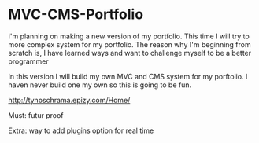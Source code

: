 # MVC-CMS-Portfolio
I'm planning on making a new version of my portfolio. This time I will try to more complex system for my portfolio. The reason why I'm beginning from scratch is, I have learned ways and want to challenge myself to be a better programmer

In this version I will build my own MVC and CMS system for my porftolio. I haven never build one my own so this is going to be fun.

http://tynoschrama.epizy.com/Home/

Must:
futur proof


Extra:
way to add plugins
option for real time
